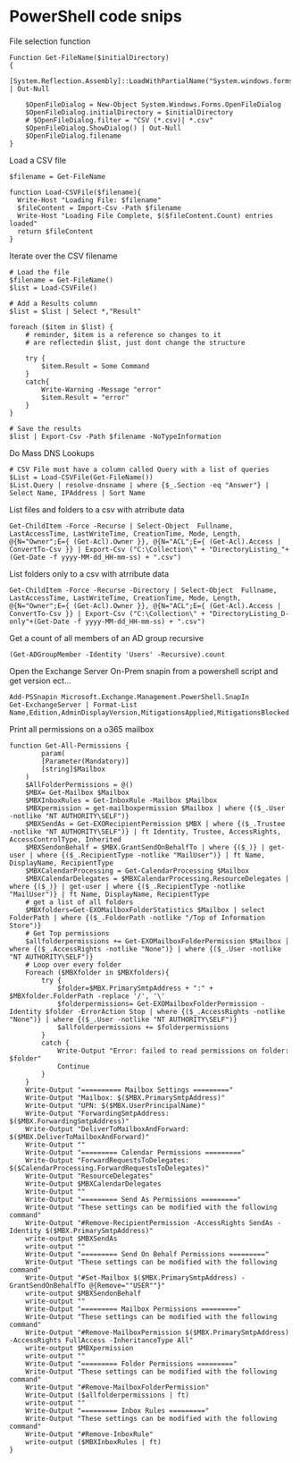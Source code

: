 # PowerShell code snips

File selection function

    Function Get-FileName($initialDirectory)
    {
        [System.Reflection.Assembly]::LoadWithPartialName("System.windows.forms") | Out-Null

        $OpenFileDialog = New-Object System.Windows.Forms.OpenFileDialog
        $OpenFileDialog.initialDirectory = $initialDirectory
        # $OpenFileDialog.filter = "CSV (*.csv)| *.csv"
        $OpenFileDialog.ShowDialog() | Out-Null
        $OpenFileDialog.filename
    }

Load a CSV file

    $filename = Get-FileName

    function Load-CSVFile($filename){
      Write-Host "Loading File: $filename"
      $fileContent = Import-Csv -Path $filename
      Write-Host "Loading File Complete, $($fileContent.Count) entries loaded"
      return $fileContent
    }

Iterate over the CSV filename

    # Load the file
    $filename = Get-FileName()
    $list = Load-CSVFile()

    # Add a Results column
    $list = $list | Select *,"Result"

    foreach ($item in $list) {
        # reminder, $item is a reference so changes to it 
        # are reflectedin $list, just dont change the structure

        try {
            $item.Result = Some Command
        }
        catch{
            Write-Warning -Message "error"
            $item.Result = "error"
        }
    }

    # Save the results
    $list | Export-Csv -Path $filename -NoTypeInformation

Do Mass DNS Lookups

    # CSV File must have a column called Query with a list of queries
    $List = Load-CSVFile(Get-FileName())
    $List.Query | resolve-dnsname | where {$_.Section -eq "Answer"} | Select Name, IPAddress | Sort Name

List files and folders to a csv with atrribute data

    Get-ChildItem -Force -Recurse | Select-Object  Fullname, LastAccessTime, LastWriteTime, CreationTime, Mode, Length, @{N="Owner";E={ (Get-Acl).Owner }}, @{N="ACL";E={ (Get-Acl).Access | ConvertTo-Csv }} | Export-Csv ("C:\Collection\" + "DirectoryListing_"+(Get-Date -f yyyy-MM-dd_HH-mm-ss) + ".csv")

List folders only to a csv with atrribute data

    Get-ChildItem -Force -Recurse -Directory | Select-Object  Fullname, LastAccessTime, LastWriteTime, CreationTime, Mode, Length, @{N="Owner";E={ (Get-Acl).Owner }}, @{N="ACL";E={ (Get-Acl).Access | ConvertTo-Csv }} | Export-Csv ("C:\Collection\" + "DirectoryListing_D-only"+(Get-Date -f yyyy-MM-dd_HH-mm-ss) + ".csv")

Get a count of all members of an AD group recursive

    (Get-ADGroupMember -Identity 'Users' -Recursive).count

Open the Exchange Server On-Prem snapin from a powershell script and get version ect...

    Add-PSSnapin Microsoft.Exchange.Management.PowerShell.SnapIn
    Get-ExchangeServer | Format-List Name,Edition,AdminDisplayVersion,MitigationsApplied,MitigationsBlocked
    
Print all permissions on a o365 mailbox

    function Get-All-Permissions {
            param(
            [Parameter(Mandatory)]
            [string]$Mailbox
        )
        $AllFolderPermissions = @()
        $MBX= Get-Mailbox $Mailbox
        $MBXInboxRules = Get-InboxRule -Mailbox $Mailbox
        $MBXpermission = get-mailboxpermission $Mailbox | where {($_.User -notlike "NT AUTHORITY\SELF")}
        $MBXSendAs = Get-EXORecipientPermission $MBX | where {($_.Trustee -notlike "NT AUTHORITY\SELF")} | ft Identity, Trustee, AccessRights, AccessControlType, Inherited
        $MBXSendonBehalf = $MBX.GrantSendOnBehalfTo | where {($_)} | get-user | where {($_.RecipientType -notlike "MailUser")} | ft Name, DisplayName, RecipientType
        $MBXCalendarProcessing = Get-CalendarProcessing $Mailbox
        $MBXCalendarDelegates = $MBXCalendarProcessing.ResourceDelegates | where {($_)} | get-user | where {($_.RecipientType -notlike "MailUser")} | ft Name, DisplayName, RecipientType
        # get a list of all folders
        $MBXfolders=Get-EXOMailboxFolderStatistics $Mailbox | select FolderPath | where {($_.FolderPath -notlike "/Top of Information Store")}
        # Get Top permissions
        $allfolderpermissions += Get-EXOMailboxFolderPermission $Mailbox | where {($_.AccessRights -notlike "None")} | where {($_.User -notlike "NT AUTHORITY\SELF")}
        # Loop over every folder
        Foreach ($MBXfolder in $MBXfolders){
            try {
                $folder=$MBX.PrimarySmtpAddress + ":" + $MBXfolder.FolderPath -replace '/', '\'
                $folderpermissions= Get-EXOMailboxFolderPermission -Identity $folder -ErrorAction Stop | where {($_.AccessRights -notlike "None")} | where {($_.User -notlike "NT AUTHORITY\SELF")}
                $allfolderpermissions += $folderpermissions
            }
            catch {
                Write-Output "Error: failed to read permissions on folder: $folder"
                Continue
            }
        }
        Write-Output "========== Mailbox Settings ========="
        Write-Output "Mailbox: $($MBX.PrimarySmtpAddress)"
        Write-Output "UPN: $($MBX.UserPrincipalName)"   
        Write-Output "ForwardingSmtpAddress: $($MBX.ForwardingSmtpAddress)"
        Write-Output "DeliverToMailboxAndForward: $($MBX.DeliverToMailboxAndForward)"
        Write-Output ""
        Write-Output "========= Calendar Permissions ========="
        Write-Output "ForwardRequestsToDelegates: $($CalendarProcessing.ForwardRequestsToDelegates)"
        Write-Output "ResourceDelegates"
        Write-Output $MBXCalendarDelegates
        Write-Output ""
        Write-Output "========= Send As Permissions ========="
        Write-Output "These settings can be modified with the following command"
        Write-Output "#Remove-RecipientPermission -AccessRights SendAs -Identity $($MBX.PrimarySmtpAddress)"
        write-output $MBXSendAs
        write-output ""
        Write-Output "========= Send On Behalf Permissions ========="
        Write-Output "These settings can be modified with the following command"
        Write-Output "#Set-Mailbox $($MBX.PrimarySmtpAddress) -GrantSendOnBehalfTo @{Remove=""USER""}"
        write-output $MBXSendonBehalf
        write-output ""
        Write-Output "========= Mailbox Permissions ========="
        Write-Output "These settings can be modified with the following command"
        Write-Output "#Remove-MailboxPermission $($MBX.PrimarySmtpAddress) -AccessRights FullAccess -InheritanceType All"
        write-output $MBXpermission
        write-output ""
        Write-Output "========= Folder Permissions ========="
        Write-Output "These settings can be modified with the following command"
        Write-Output "#Remove-MailboxFolderPermission"
        Write-Output ($allfolderpermissions | ft)
        write-output ""
        Write-Output "========= Inbox Rules ========="
        Write-Output "These settings can be modified with the following command"
        Write-Output "#Remove-InboxRule"
        write-output ($MBXInboxRules | ft)
    }